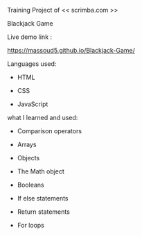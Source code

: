 Training Project of << scrimba.com >>

Blackjack Game 

Live demo link :

https://massoud5.github.io/Blackjack-Game/

Languages used:

- HTML

- CSS

- JavaScript

what I learned and used:

- Comparison operators

- Arrays

- Objects

- The Math object

- Booleans

- If else statements

- Return statements

- For loops